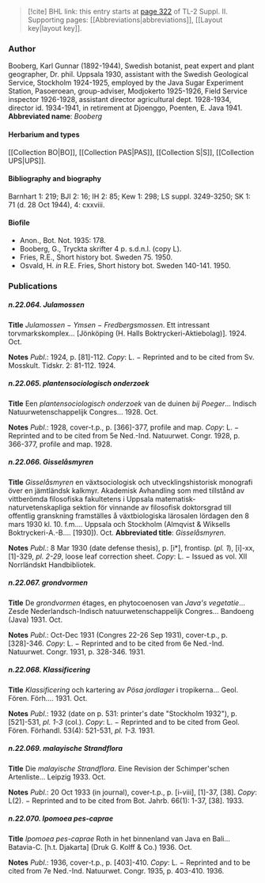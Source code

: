 > [!cite] BHL link: this entry starts at [page 322](https://www.biodiversitylibrary.org/page/33265519) of TL-2 Suppl. II.
> Supporting pages: [[Abbreviations|abbreviations]], [[Layout key|layout key]].

### Author

Booberg, Karl Gunnar (1892-1944), Swedish botanist, peat expert and plant geographer, Dr. phil. Uppsala 1930, assistant with the Swedish Geological Service, Stockholm 1924-1925, employed by the Java Sugar Experiment Station, Pasoeroean, group-adviser, Modjokerto 1925-1926, Field Service inspector 1926-1928, assistant director agricultural dept. 1928-1934, director id. 1934-1941, in retirement at Djoenggo, Poenten, E. Java 1941. 
**Abbreviated name**: *Booberg*

#### Herbarium and types

[[Collection BO|BO]], [[Collection PAS|PAS]], [[Collection S|S]], [[Collection UPS|UPS]].

#### Bibliography and biography

Barnhart 1: 219; BJI 2: 16; IH 2: 85; Kew 1: 298; LS suppl. 3249-3250; SK 1: 71 (d. 28 Oct 1944), 4: cxxviii.

#### Biofile

- Anon., Bot. Not. 1935: 178.
- Booberg, G., Tryckta skrifter 4 p. s.d.n.l. (copy L).
- Fries, R.E., Short history bot. Sweden 75. 1950.
- Osvald, H. *in* R.E. Fries, Short history bot. Sweden 140-141. 1950.

### Publications

##### n.22.064. Julamossen

**Title**
*Julamossen* − *Ymsen* − *Fredbergsmossen*. Ett intressant torvmarkskomplex... \[Jönköping (H. Halls Boktryckeri-Aktiebolag)\]. 1924. Oct.

**Notes**
*Publ*.: 1924, p. \[81\]-112. *Copy*: L. − Reprinted and to be cited from Sv. Mosskult. Tidskr. 2: 81-112. 1924.

##### n.22.065. plantensociologisch onderzoek

**Title**
Een *plantensociologisch onderzoek* van de duinen *bij Poeger*... Indisch Natuurwetenschappelijk Congres... 1928. Oct.

**Notes**
*Publ*.: 1928, cover-t.p., p. \[366\]-377, profile and map. *Copy*: L. − Reprinted and to be cited from 5e Ned.-Ind. Natuurwet. Congr. 1928, p. 366-377, profile and map. 1928.

##### n.22.066. Gisselåsmyren

**Title**
*Gisselåsmyren* en växtsociologisk och utvecklingshistorisk monografi över en jämtländsk kalkmyr. Akademisk Avhandling som med tillstånd av vittberömda filosofiska fakultetens i Uppsala matematisk-naturvetenskapliga sektion för vinnande av filosofisk doktorsgrad till offentlig granskning framställes å växtbiologiska lärosalen lördagen den 8 mars 1930 kl. 10. f.m.... Uppsala och Stockholm (Almqvist & Wiksells Boktryckeri-A.-B.... \[1930\]). Oct.
**Abbreviated title**: *Gisselåsmyren*.

**Notes**
*Publ*.: 8 Mar 1930 (date defense thesis), p. \[i\*\], frontisp. (*pl. 1*), \[i\]-xx, \[1\]-329, *pl. 2-29*, loose leaf correction sheet. *Copy*: L. − Issued as vol. XII Norrländskt Handbibliotek.

##### n.22.067. grondvormen

**Title**
De *grondvormen* étages, en phytocoenosen van *Java's vegetatie*... Zesde Nederlandsch-Indisch natuurwetenschappelijk Congres... Bandoeng (Java) 1931. Oct.

**Notes**
*Publ*.: Oct-Dec 1931 (Congres 22-26 Sep 1931), cover-t.p., p. \[328\]-346. *Copy*: L. − Reprinted and to be cited from 6e Ned.-Ind. Natuurwet. Congr. 1931, p. 328-346. 1931.

##### n.22.068. Klassificering

**Title**
*Klassificering* och kartering av *Pösa jordlager* i tropikerna... Geol. Fören. Förh.... 1931. Oct.

**Notes**
*Publ*.: 1932 (date on p. 531: printer's date "Stockholm 1932"), p. \[521\]-531, *pl. 1-3* (col.). *Copy*: L. − Reprinted and to be cited from Geol. Fören. Förhandl. 53(4): 521-531, *pl. 1-3.* 1931.

##### n.22.069. malayische Strandflora

**Title**
Die *malayische Strandflora*. Eine Revision der Schimper'schen Artenliste... Leipzig 1933. Oct.

**Notes**
*Publ*.: 20 Oct 1933 (in journal), cover-t.p., p. \[i-viii\], \[1\]-37, \[38\]. *Copy*: L(2). − Reprinted and to be cited from Bot. Jahrb. 66(1): 1-37, \[38\]. 1933.

##### n.22.070. Ipomoea pes-caprae

**Title**
*Ipomoea pes-caprae* Roth in het binnenland van Java en Bali... Batavia-C. \[h.t. Djakarta\] (Druk G. Kolff & Co.) 1936. Oct.

**Notes**
*Publ*.: 1936, cover-t.p., p. \[403\]-410. *Copy*: L. − Reprinted and to be cited from 7e Ned.-Ind. Natuurwet. Congr. 1935, p. 403-410. 1936.

